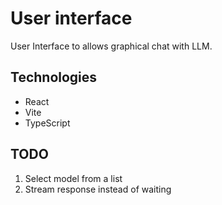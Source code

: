 # User interface 

User Interface to allows graphical chat with LLM.

## Technologies

- React
- Vite
- TypeScript

## TODO
1. Select model from a list
2. Stream response instead of waiting